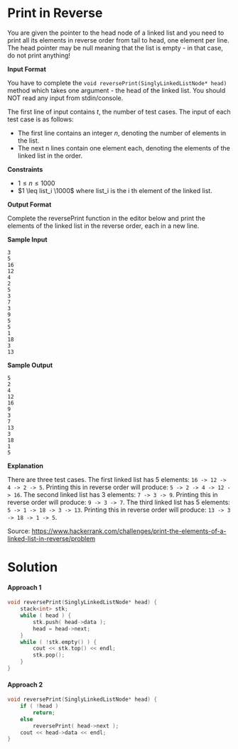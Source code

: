# Print in Reverse

You are given the pointer to the head node of a linked list and you need to print all its elements in reverse order from tail to head, one element per line. The head pointer may be null meaning that the list is empty - in that case, do not print anything!

**Input Format**

You have to complete the `void reversePrint(SinglyLinkedListNode* head)` method which takes one argument - the head of the linked list. You should NOT read any input from stdin/console.

The first line of input contains *t*, the number of test cases.
The input of each test case is as follows:

- The first line contains an integer *n*, denoting the number of elements in the list.
- The next n lines contain one element each, denoting the elements of the linked list in the order.

**Constraints**

- $1 \leq n \leq 1000$
- $1 \leq list_i \1000$ where list_i is the i th element of the linked list.

**Output Format**

Complete the reversePrint function in the editor below and print the elements of the linked list in the reverse order, each in a new line.

**Sample Input**

```
3
5
16
12
4
2
5
3
7
3
9
5
5
1
18
3
13
```

**Sample Output**

```
5
2
4
12
16
9
3
7
13
3
18
1
5
```

**Explanation**

There are three test cases.
The first linked list has 5 elements: `16 -> 12 -> 4 -> 2 -> 5`. Printing this in reverse order will produce: `5 -> 2 -> 4 -> 12 -> 16`.
The second linked list has 3 elements: `7 -> 3 -> 9`. Printing this in reverse order will produce: `9 -> 3 -> 7`.
The third linked list has 5 elements: `5 -> 1 -> 18 -> 3 -> 13`. Printing this in reverse order will produce: `13 -> 3 -> 18 -> 1 -> 5`.

Source: https://www.hackerrank.com/challenges/print-the-elements-of-a-linked-list-in-reverse/problem



# Solution

#### Approach 1

```c++
void reversePrint(SinglyLinkedListNode* head) {
    stack<int> stk;
    while ( head ) {
        stk.push( head->data );
        head = head->next;  
    }
    while ( !stk.empty() ) {
        cout << stk.top() << endl;
        stk.pop();
    }
}
```

#### Approach 2

```c++
void reversePrint(SinglyLinkedListNode* head) {
    if ( !head ) 
        return;
    else 
        reversePrint( head->next );
    cout << head->data << endl;
}
```

